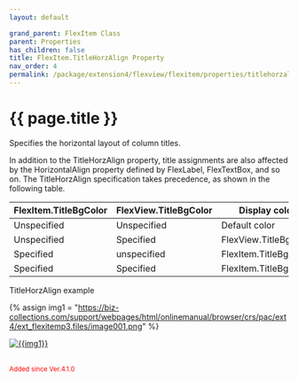 ```yaml
---
layout: default

grand_parent: FlexItem Class
parent: Properties
has_children: false
title: FlexItem.TitleHorzAlign Property
nav_order: 4
permalink: /package/extension4/flexview/flexitem/properties/titlehorzalign
---
```

# {{ page.title }}

Specifies the horizontal layout of column titles.

In addition to the TitleHorzAlign property, title assignments are also affected by the HorizontalAlign property defined by FlexLabel, FlexTextBox, and so on. The TitleHorzAlign specification takes precedence, as shown in the following table.

| FlexItem.TitleBgColor | FlexView.TitleBgColor | Display color         |
|-----------------------|-----------------------|-----------------------|
| Unspecified           | Unspecified           | Default color         |
| Unspecified           | Specified             | FlexView.TitleBgColor |
| Specified             | unspecified           | FlexItem.TitleBgColor |
| Specified             | Specified             | FlexItem.TitleBgColor |


TitleHorzAlign example

{% assign img1 = "https://biz-collections.com/support/webpages/html/onlinemanual/browser/crs/pac/ext4/ext_flexitemp3.files/image001.png" %}

<a href="{{ img1 }}" target="_blank"> <img src="{{ img1 }}" alt="{{img1}}"></a>

<br><small><span style="color:red">Added since Ver.4.1.0</span></small>